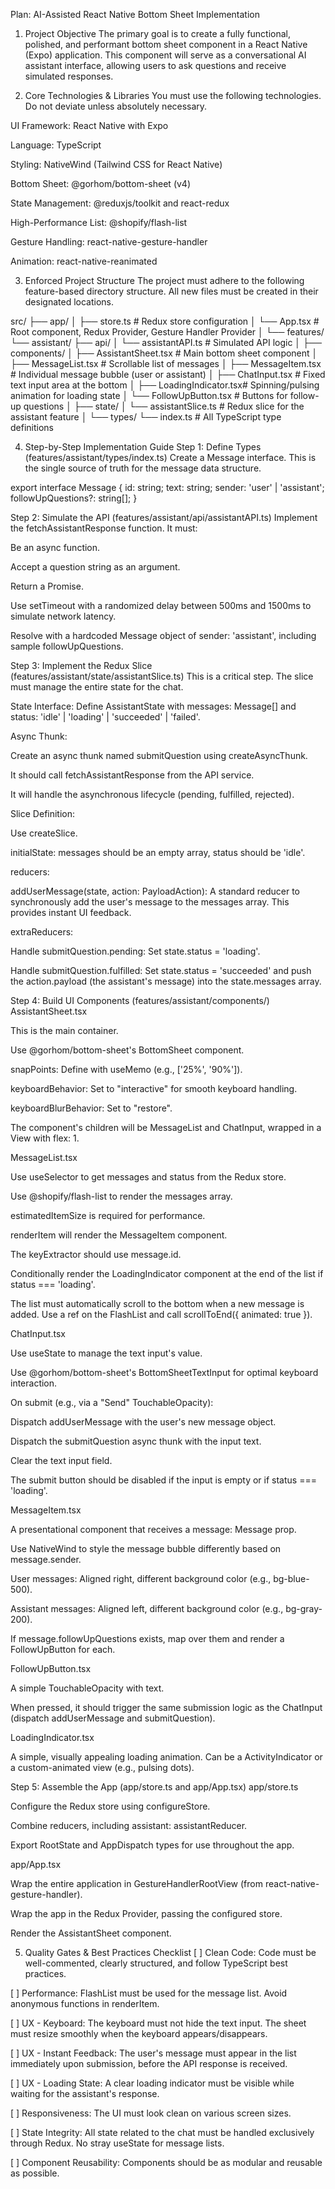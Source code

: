 Plan: AI-Assisted React Native Bottom Sheet Implementation

1. Project Objective
   The primary goal is to create a fully functional, polished, and performant bottom sheet component in a React Native (Expo) application. This component will serve as a conversational AI assistant interface, allowing users to ask questions and receive simulated responses.

2. Core Technologies & Libraries
   You must use the following technologies. Do not deviate unless absolutely necessary.

UI Framework: React Native with Expo

Language: TypeScript

Styling: NativeWind (Tailwind CSS for React Native)

Bottom Sheet: @gorhom/bottom-sheet (v4)

State Management: @reduxjs/toolkit and react-redux

High-Performance List: @shopify/flash-list

Gesture Handling: react-native-gesture-handler

Animation: react-native-reanimated

3. Enforced Project Structure
   The project must adhere to the following feature-based directory structure. All new files must be created in their designated locations.

src/
├── app/
│ ├── store.ts # Redux store configuration
│ └── App.tsx # Root component, Redux Provider, Gesture Handler Provider
│
└── features/
└── assistant/
├── api/
│ └── assistantAPI.ts # Simulated API logic
│
├── components/
│ ├── AssistantSheet.tsx # Main bottom sheet component
│ ├── MessageList.tsx # Scrollable list of messages
│ ├── MessageItem.tsx # Individual message bubble (user or assistant)
│ ├── ChatInput.tsx # Fixed text input area at the bottom
│ ├── LoadingIndicator.tsx# Spinning/pulsing animation for loading state
│ └── FollowUpButton.tsx # Buttons for follow-up questions
│
├── state/
│ └── assistantSlice.ts # Redux slice for the assistant feature
│
└── types/
└── index.ts # All TypeScript type definitions

4. Step-by-Step Implementation Guide
   Step 1: Define Types (features/assistant/types/index.ts)
   Create a Message interface. This is the single source of truth for the message data structure.

export interface Message {
id: string;
text: string;
sender: 'user' | 'assistant';
followUpQuestions?: string[];
}

Step 2: Simulate the API (features/assistant/api/assistantAPI.ts)
Implement the fetchAssistantResponse function. It must:

Be an async function.

Accept a question string as an argument.

Return a Promise<Message>.

Use setTimeout with a randomized delay between 500ms and 1500ms to simulate network latency.

Resolve with a hardcoded Message object of sender: 'assistant', including sample followUpQuestions.

Step 3: Implement the Redux Slice (features/assistant/state/assistantSlice.ts)
This is a critical step. The slice must manage the entire state for the chat.

State Interface: Define AssistantState with messages: Message[] and status: 'idle' | 'loading' | 'succeeded' | 'failed'.

Async Thunk:

Create an async thunk named submitQuestion using createAsyncThunk.

It should call fetchAssistantResponse from the API service.

It will handle the asynchronous lifecycle (pending, fulfilled, rejected).

Slice Definition:

Use createSlice.

initialState: messages should be an empty array, status should be 'idle'.

reducers:

addUserMessage(state, action: PayloadAction<Message>): A standard reducer to synchronously add the user's message to the messages array. This provides instant UI feedback.

extraReducers:

Handle submitQuestion.pending: Set state.status = 'loading'.

Handle submitQuestion.fulfilled: Set state.status = 'succeeded' and push the action.payload (the assistant's message) into the state.messages array.

Step 4: Build UI Components (features/assistant/components/)
AssistantSheet.tsx

This is the main container.

Use @gorhom/bottom-sheet's BottomSheet component.

snapPoints: Define with useMemo (e.g., ['25%', '90%']).

keyboardBehavior: Set to "interactive" for smooth keyboard handling.

keyboardBlurBehavior: Set to "restore".

The component's children will be MessageList and ChatInput, wrapped in a View with flex: 1.

MessageList.tsx

Use useSelector to get messages and status from the Redux store.

Use @shopify/flash-list to render the messages array.

estimatedItemSize is required for performance.

renderItem will render the MessageItem component.

The keyExtractor should use message.id.

Conditionally render the LoadingIndicator component at the end of the list if status === 'loading'.

The list must automatically scroll to the bottom when a new message is added. Use a ref on the FlashList and call scrollToEnd({ animated: true }).

ChatInput.tsx

Use useState to manage the text input's value.

Use @gorhom/bottom-sheet's BottomSheetTextInput for optimal keyboard interaction.

On submit (e.g., via a "Send" TouchableOpacity):

Dispatch addUserMessage with the user's new message object.

Dispatch the submitQuestion async thunk with the input text.

Clear the text input field.

The submit button should be disabled if the input is empty or if status === 'loading'.

MessageItem.tsx

A presentational component that receives a message: Message prop.

Use NativeWind to style the message bubble differently based on message.sender.

User messages: Aligned right, different background color (e.g., bg-blue-500).

Assistant messages: Aligned left, different background color (e.g., bg-gray-200).

If message.followUpQuestions exists, map over them and render a FollowUpButton for each.

FollowUpButton.tsx

A simple TouchableOpacity with text.

When pressed, it should trigger the same submission logic as the ChatInput (dispatch addUserMessage and submitQuestion).

LoadingIndicator.tsx

A simple, visually appealing loading animation. Can be a ActivityIndicator or a custom-animated view (e.g., pulsing dots).

Step 5: Assemble the App (app/store.ts and app/App.tsx)
app/store.ts

Configure the Redux store using configureStore.

Combine reducers, including assistant: assistantReducer.

Export RootState and AppDispatch types for use throughout the app.

app/App.tsx

Wrap the entire application in GestureHandlerRootView (from react-native-gesture-handler).

Wrap the app in the Redux Provider, passing the configured store.

Render the AssistantSheet component.

5. Quality Gates & Best Practices Checklist
   [ ] Clean Code: Code must be well-commented, clearly structured, and follow TypeScript best practices.

[ ] Performance: FlashList must be used for the message list. Avoid anonymous functions in renderItem.

[ ] UX - Keyboard: The keyboard must not hide the text input. The sheet must resize smoothly when the keyboard appears/disappears.

[ ] UX - Instant Feedback: The user's message must appear in the list immediately upon submission, before the API response is received.

[ ] UX - Loading State: A clear loading indicator must be visible while waiting for the assistant's response.

[ ] Responsiveness: The UI must look clean on various screen sizes.

[ ] State Integrity: All state related to the chat must be handled exclusively through Redux. No stray useState for message lists.

[ ] Component Reusability: Components should be as modular and reusable as possible.
